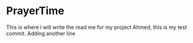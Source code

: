 # PrayerTime  
This is where i will write the read me for my project 
Ahmed, this is my test commit.
Adding another line